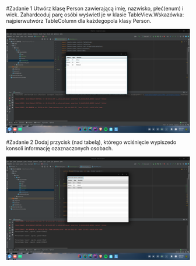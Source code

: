 #Zadanie 1
Utwórz klasę Person zawierającą imię, nazwisko, płeć(enum) i wiek. Zahardcoduj parę osóbi wyświetl je w klasie TableView.Wskazówka: najpierwutwórz TableColumn dla każdegopola klasy Person.

![Result](./1.png?raw=true)

#Zadanie 2
Dodaj przycisk (nad tabelą), którego wciśnięcie wypiszedo konsoli informację ozaznaczonych osobach.

![Result](./2.png?raw=true)






